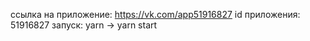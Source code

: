ссылка на приложение: https://vk.com/app51916827
id приложения: 51916827
запуск: yarn -> yarn start
